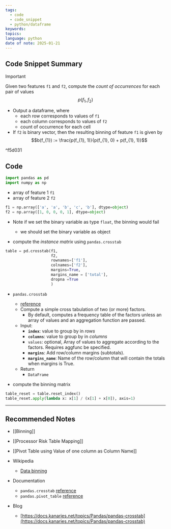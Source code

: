 ```yaml
---
tags:
  - code
  - code_snippet
  - python/dataframe
keywords: 
topics: 
language: python
date of note: 2025-01-21
---
```


## Code Snippet Summary

>[!important]
>Given two features `f1` and `f2`, compute the *count of occurrences* for each pair of values $$p(f_{1}, f_{2})$$ 
>- Output a dataframe, where 
>	- each row corresponds to values of `f1`
>	- each column corresponds to values of `f2`
>	- count of occurrence for each cell
>- If `f2` is binary vector, then the resulting binning of feature `f1` is given by  $$b(f_{1}) :=  \frac{p(f_{1}, 1)}{p(f_{1}, 0) + p(f_{1}, 1)}$$ 

^f5d031

## Code

```python
import pandas as pd
import numpy as np
```

- array of feature 1  `f1`
- array of feature 2 `f2`

```python
f1 = np.array(['a', 'a', 'b', 'c', 'b'], dtype=object)
f2 = np.array([1, 0, 0, 0, 1], dtype=object)
```

- Note if we set the binary variable as type `float`, the binning would fail
	- we should set the binary variable as object

- compute the *instance matrix* using  `pandas.crosstab`

```python
table = pd.crosstab(f1, 
					f2, 
					rownames=['f1'],
					colnames=['f2'],
					margins=True, 
					margins_name = ['total'],
					dropna =True
					)
```

- `pandas.crosstab`
	- [reference](https://pandas.pydata.org/docs/reference/api/pandas.crosstab.html)
	- Compute a simple cross tabulation of two (or more) factors.
		- By default, computes a frequency table of the factors unless an array of values and an aggregation function are passed.
	- Input:
		- **`index`**: value to group by in *rows*
		- **`columns`**: value to group by in *columns*
		- `values`: optional, Array of values to aggregate according to the factors. Requires aggfunc be specified.
		- **`margins`**: Add row/column margins (subtotals).
		- **`margins_name`**: Name of the row/column that will contain the totals when margins is True.
	- Return
		- `DataFrame`

- compute the binning matrix

```python
table_reset = table.reset_index()
table_reset.apply(lambda x: x[1] / (x[1] + x[0]), axis=1)
```




-----------
##  Recommended Notes


- [[Binning]]
- [[Processor Risk Table Mapping]]
- [[Pivot Table using Value of one column as Column Name]]

- Wikipedia
	- [Data binning](https://en.wikipedia.org/wiki/Data_binning)
- Documentation
	- `pandas.crosstab`  [reference](https://pandas.pydata.org/docs/reference/api/pandas.crosstab.html)
	- `pandas.pivot_table` [reference](https://pandas.pydata.org/docs/reference/api/pandas.pivot_table.html)
- Blog
	- [https://docs.kanaries.net/topics/Pandas/pandas-crosstab](https://docs.kanaries.net/topics/Pandas/pandas-crosstab)
